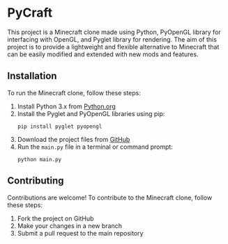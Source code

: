 # PyCraft

This project is a Minecraft clone made using Python, PyOpenGL library for interfacing with OpenGL, and Pyglet library for rendering. The aim of this project is to provide a lightweight and flexible alternative to Minecraft that can be easily modified and extended with new mods and features.

## Installation

To run the Minecraft clone, follow these steps:

1. Install Python 3.x from [Python.org](https://www.python.org/downloads/)
2. Install the Pyglet and PyOpenGL libraries using pip:
   ```
   pip install pyglet pyopengl
   ```
3. Download the project files from [GitHub](https://github.com/ApaxPhoenix/PyCraft)
4. Run the `main.py` file in a terminal or command prompt:
   ```
   python main.py
   ```

## Contributing

Contributions are welcome! To contribute to the Minecraft clone, follow these steps:

1. Fork the project on GitHub
2. Make your changes in a new branch
3. Submit a pull request to the main repository
